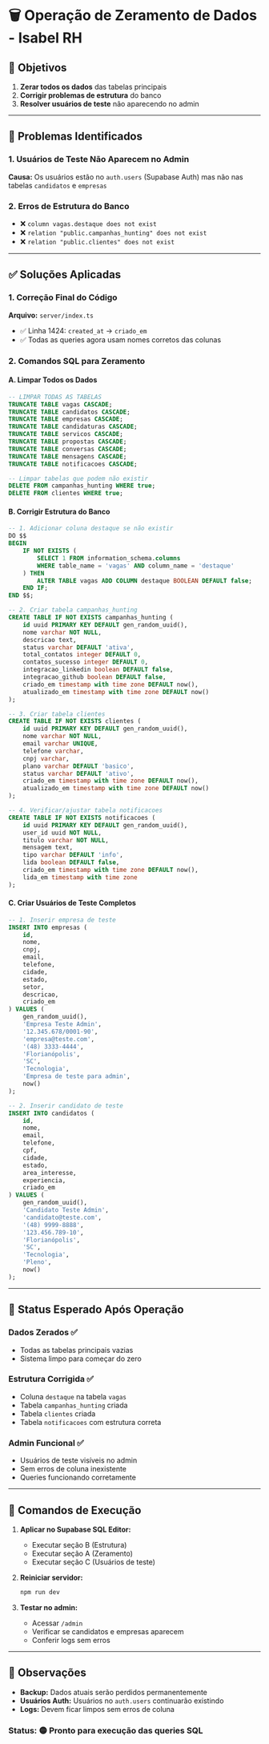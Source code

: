# 🗑️ Operação de Zeramento de Dados - Isabel RH

## 🎯 Objetivos

1. **Zerar todos os dados** das tabelas principais
2. **Corrigir problemas de estrutura** do banco  
3. **Resolver usuários de teste** não aparecendo no admin

---

## 🚨 Problemas Identificados

### 1. Usuários de Teste Não Aparecem no Admin
**Causa:** Os usuários estão no `auth.users` (Supabase Auth) mas não nas tabelas `candidatos` e `empresas`

### 2. Erros de Estrutura do Banco
- ❌ `column vagas.destaque does not exist`
- ❌ `relation "public.campanhas_hunting" does not exist`  
- ❌ `relation "public.clientes" does not exist`

---

## ✅ Soluções Aplicadas

### 1. Correção Final do Código
**Arquivo:** `server/index.ts`
- ✅ Linha 1424: `created_at` → `criado_em`
- ✅ Todas as queries agora usam nomes corretos das colunas

### 2. Comandos SQL para Zeramento

#### A. Limpar Todos os Dados
```sql
-- LIMPAR TODAS AS TABELAS
TRUNCATE TABLE vagas CASCADE;
TRUNCATE TABLE candidatos CASCADE;
TRUNCATE TABLE empresas CASCADE;
TRUNCATE TABLE candidaturas CASCADE;
TRUNCATE TABLE servicos CASCADE;
TRUNCATE TABLE propostas CASCADE;
TRUNCATE TABLE conversas CASCADE;
TRUNCATE TABLE mensagens CASCADE;
TRUNCATE TABLE notificacoes CASCADE;

-- Limpar tabelas que podem não existir
DELETE FROM campanhas_hunting WHERE true;
DELETE FROM clientes WHERE true;
```

#### B. Corrigir Estrutura do Banco
```sql
-- 1. Adicionar coluna destaque se não existir
DO $$ 
BEGIN
    IF NOT EXISTS (
        SELECT 1 FROM information_schema.columns 
        WHERE table_name = 'vagas' AND column_name = 'destaque'
    ) THEN
        ALTER TABLE vagas ADD COLUMN destaque BOOLEAN DEFAULT false;
    END IF;
END $$;

-- 2. Criar tabela campanhas_hunting
CREATE TABLE IF NOT EXISTS campanhas_hunting (
    id uuid PRIMARY KEY DEFAULT gen_random_uuid(),
    nome varchar NOT NULL,
    descricao text,
    status varchar DEFAULT 'ativa',
    total_contatos integer DEFAULT 0,
    contatos_sucesso integer DEFAULT 0,
    integracao_linkedin boolean DEFAULT false,
    integracao_github boolean DEFAULT false,
    criado_em timestamp with time zone DEFAULT now(),
    atualizado_em timestamp with time zone DEFAULT now()
);

-- 3. Criar tabela clientes  
CREATE TABLE IF NOT EXISTS clientes (
    id uuid PRIMARY KEY DEFAULT gen_random_uuid(),
    nome varchar NOT NULL,
    email varchar UNIQUE,
    telefone varchar,
    cnpj varchar,
    plano varchar DEFAULT 'basico',
    status varchar DEFAULT 'ativo',
    criado_em timestamp with time zone DEFAULT now(),
    atualizado_em timestamp with time zone DEFAULT now()
);

-- 4. Verificar/ajustar tabela notificacoes
CREATE TABLE IF NOT EXISTS notificacoes (
    id uuid PRIMARY KEY DEFAULT gen_random_uuid(),
    user_id uuid NOT NULL,
    titulo varchar NOT NULL,
    mensagem text,
    tipo varchar DEFAULT 'info',
    lida boolean DEFAULT false,
    criado_em timestamp with time zone DEFAULT now(),
    lida_em timestamp with time zone
);
```

#### C. Criar Usuários de Teste Completos
```sql
-- 1. Inserir empresa de teste
INSERT INTO empresas (
    id, 
    nome, 
    cnpj, 
    email, 
    telefone, 
    cidade, 
    estado, 
    setor, 
    descricao,
    criado_em
) VALUES (
    gen_random_uuid(),
    'Empresa Teste Admin',
    '12.345.678/0001-90',
    'empresa@teste.com',
    '(48) 3333-4444',
    'Florianópolis',
    'SC',
    'Tecnologia',
    'Empresa de teste para admin',
    now()
);

-- 2. Inserir candidato de teste
INSERT INTO candidatos (
    id,
    nome,
    email,
    telefone,
    cpf,
    cidade,
    estado,
    area_interesse,
    experiencia,
    criado_em
) VALUES (
    gen_random_uuid(),
    'Candidato Teste Admin',
    'candidato@teste.com',
    '(48) 9999-8888',
    '123.456.789-10',
    'Florianópolis',
    'SC',
    'Tecnologia',
    'Pleno',
    now()
);
```

---

## 🔄 Status Esperado Após Operação

### Dados Zerados ✅
- Todas as tabelas principais vazias
- Sistema limpo para começar do zero

### Estrutura Corrigida ✅
- Coluna `destaque` na tabela `vagas`
- Tabela `campanhas_hunting` criada
- Tabela `clientes` criada  
- Tabela `notificacoes` com estrutura correta

### Admin Funcional ✅
- Usuários de teste visíveis no admin
- Sem erros de coluna inexistente
- Queries funcionando corretamente

---

## 🚀 Comandos de Execução

1. **Aplicar no Supabase SQL Editor:**
   - Executar seção B (Estrutura)
   - Executar seção A (Zeramento)
   - Executar seção C (Usuários de teste)

2. **Reiniciar servidor:**
   ```bash
   npm run dev
   ```

3. **Testar no admin:**
   - Acessar `/admin`
   - Verificar se candidatos e empresas aparecem
   - Conferir logs sem erros

---

## 📝 Observações

- **Backup:** Dados atuais serão perdidos permanentemente
- **Usuários Auth:** Usuários no `auth.users` continuarão existindo  
- **Logs:** Devem ficar limpos sem erros de coluna

### Status: 🟡 Pronto para execução das queries SQL
